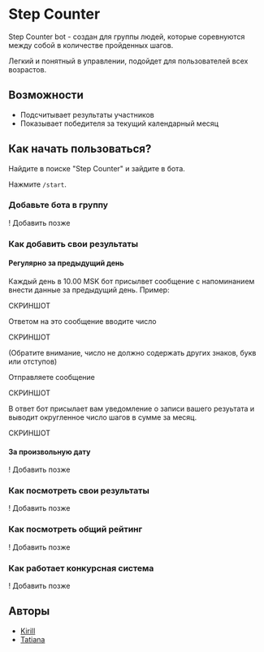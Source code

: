 # Step Counter

Step Counter bot - создан для группы людей, которые соревнуются между собой в количестве пройденных шагов.

Легкий и понятный в управлении, подойдет для пользователей всех возрастов.

## Возможности

- Подсчитывает результаты участников
- Показывает победителя за текущий календарный месяц

## Как начать пользоваться?

Найдите в поиске "Step Counter" и зайдите в бота.

Нажмите `/start`.

### Добавьте бота в группу

! Добавить позже

### Как добавить свои результаты

#### Регулярно за предыдущий день

  Каждый день в 10.00 MSK бот присылвет сообщение с напоминанием внести данные за предыдущий день. Пример:

  СКРИНШОТ

  Ответом на это сообщение вводите число

  СКРИНШОТ

  (Обратите внимание, число не должно содержать других знаков, букв или отступов)

  Отправляете сообщение

  СКРИНШОТ

  В ответ бот присылает вам уведомление о записи вашего резуьтата и выводит округленное число шагов в сумме за месяц.

  СКРИНШОТ

#### За произвольную дату

! Добавить позже

### Как посмотреть свои результаты

! Добавить позже

### Как посмотреть общий рейтинг

! Добавить позже

### Как работает конкурсная система

! Добавить позже

## Авторы

- [Kirill](https://github.com/agrrh)
- [Tatiana](https://github.com/stska007)
